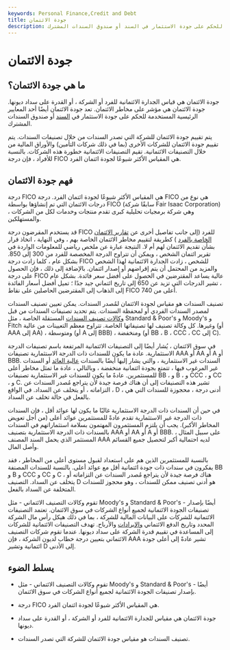 ```yaml
---
keywords: Personal Finance,Credit and Debt
title: جودة الائتمان
description: تعد جودة الائتمان أحد المعايير الرئيسية للحكم على جودة الاستثمار في السند أو صندوق السندات المشترك.
---
```


# جودة الائتمان
## ما هي جودة الائتمان؟

جودة الائتمان هي قياس الجدارة الائتمانية للفرد أو الشركة ، أو القدرة على سداد ديونها. جودة الائتمان هي مؤشر على مخاطر الائتمان. تعد جودة الائتمان أيضًا أحد المعايير الرئيسية المستخدمة للحكم على جودة الاستثمار في [السند](/bond) أو صندوق السندات المشترك.

يتم تقييم جودة الائتمان للشركة التي تصدر السندات من خلال تصنيفات السندات. يتم تقييم جودة الائتمان للشركات الأخرى (بما في ذلك شركات التأمين) والأوراق المالية من خلال التصنيفات الائتمانية. تقيم التصنيفات الائتمانية خطورة هذه الشركات. بالنسبة للأفراد ، فإن درجة FICO هي المقياس الأكثر شيوعًا لجودة ائتمان الفرد.

## فهم جودة الائتمان

درجة FICO هي المقياس الأكثر شيوعًا لجودة ائتمان الفرد. درجة FICO هي نوع من درجات الائتمان التي تم إنشاؤها بواسطة FICO (سابقًا شركة Fair Isaac Corporation) ، وهي شركة برمجيات تحليلية كبرى تقدم منتجات وخدمات لكل من الشركات والمستهلكين.

قد يستخدم المقرضون درجة FICO للفرد (إلى جانب تفاصيل أخرى عن [تقارير الائتمان الخاصة بالفرد](/creditreport) ) كطريقة لتقييم مخاطر الائتمان الخاصة بهم ، وفي النهاية ، اتخاذ قرار بشأن تقديم الائتمان لهم أم لا. النتيجة عبارة عن ملخص رياضي للمعلومات الواردة في تقرير ائتمان الشخص ، ويمكن أن تتراوح الدرجة المخصصة للفرد من 300 إلى 850. بشكل عام ، كلما زادت درجة FICO للشخص ، زادت الجدارة الائتمانية لهذا الشخص والمزيد من المحتمل أن يتم إقراضهم أو إصدار ائتمان. بالإضافة إلى ذلك ، فإن الحصول على درجة FICO عالية يساعد المقترضين في الحصول على أفضل سعر فائدة. بشكل عام ، تشير الدرجات التي تزيد عن 650 إلى تاريخ ائتماني جيد جدًا ؛ تميل أفضل أسعار الفائدة إلى الذهاب إلى المقترضين الحاصلين على نقاط FICO أعلى من 740.

تصنيف السندات هو مقياس لجودة الائتمان لمُصدر السندات. يمكن تعيين تصنيف السندات لمصدر السندات الفردي أو لمحفظة السندات. يتم تحديد تصنيفات السندات من قبل [وكالات تصنيف السندات](/bond-rating-agencies) المستقلة الخاصة ، مثل Standard & Poor's و Moody's و Fitch وغيرها. كل وكالة تصنيف لها تصنيفاتها الخاصة. تتراوح معظم التعيينات من عالية (أو AAA إلى AA) ، ومتوسطة (أو A إلى BBB) ، ومنخفضة (أو BB ، B ، CCC ، CC إلى C).

في سوق الائتمان ، يُشار أيضًا إلى التصنيفات الائتمانية المرتفعة باسم تصنيفات الدرجة الاستثمارية. عادة ما يكون للسندات ذات الدرجة الاستثمارية تصنيفات AAA أو AA أو A أو BBB. السندات غير الاستثمارية ، والتي يشار إليها أيضًا بالسندات [عالية العائد](/high_yield_bond) أو السندات غير المرغوب فيها ، تتمتع بجودة ائتمانية منخفضة ، وبالتالي ، عادة ما تمثل مخاطر أعلى للمستثمرين. عادةً ما يكون للسندات غير الاستثمارية تصنيفات BB ، و B ، و CCC ، و CC ، و C. تشير هذه التصنيفات إلى أن هناك فرصة جيدة لأن يتراجع مُصدر السندات عن التزاماته ، أو يتخلف عن السداد. في الواقع ، D ، أدنى درجة ، محجوزة للسندات التي هي بالفعل في حالة تخلف عن السداد.

في حين أن السندات ذات الدرجة الاستثمارية غالبًا ما يكون لها عوائد أقل ، فإن السندات ذات الدرجة غير الاستثمارية تقدم عادةً للمستثمرين عوائد أعلى (من أجل تعويض المخاطر الأكبر). يجب أن يلتزم المستثمرون المهتمون بسلامة استثماراتهم في السندات بالسندات ذات الدرجة الاستثمارية بتصنيف AAA أو AA أو A أو BBB. على سبيل المثال ، المستثمر الذي يحمل السند المصنف AAA لديه احتمالية أكبر لتحصيل جميع القسائم وأصل المال.

بالنسبة للمستثمرين الذين هم على استعداد لقبول مستوى أعلى من المخاطر ، فقد يفكرون في سندات ذات جودة ائتمانية أقل مع عوائد أعلى. بالنسبة للسندات المصنفة BB و B و CCC و CC و C ، هناك فرصة جيدة لأن يتراجع مُصدر السندات عن التزاماته أو يتخلف عن السداد. التصنيف D هو أدنى تصنيف ممكن للسندات ، وهو محجوز للسندات المتخلفة عن السداد بالفعل.

تقوم وكالات التصنيف الائتماني - مثل Moody's و Standard & Poor's - أيضًا بإصدار تصنيفات الجودة الائتمانية لجميع أنواع الشركات في سوق الائتمان. تعتمد التصنيفات الائتمانية للشركات على البيانات المالية للشركة ، بما في ذلك هيكل رأس مال الشركة المحدد وتاريخ الدفع الائتماني [والإيرادات](/operating-revenue) والأرباح. تهدف التصنيفات الائتمانية للشركات إلى المساعدة في تقييم قدرة الشركة على سداد ديونها. عندما تقوم شركات التصنيف الائتماني بتعيين درجة خطاب لديون الشركة ، فإن AAA تشير عادةً إلى أعلى جودة ائتمانية وتشير D إلى الأدنى.

## يسلط الضوء

- تقوم وكالات التصنيف الائتماني - مثل Moody's و Standard & Poor's - أيضًا بإصدار تصنيفات الجودة الائتمانية لجميع أنواع الشركات في سوق الائتمان.

- درجة FICO هي المقياس الأكثر شيوعًا لجودة ائتمان الفرد.

- جودة الائتمان هي مقياس للجدارة الائتمانية للفرد أو الشركة ، أو القدرة على سداد ديونها.

- تصنيف السندات هو مقياس جودة الائتمان للشركة التي تصدر السندات.

